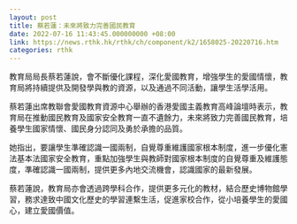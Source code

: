 ```yaml
---
layout: post
title: 蔡若蓮：未來將致力完善國民教育
date: 2022-07-16 11:43:45.000000000 +08:00
link: https://news.rthk.hk/rthk/ch/component/k2/1658025-20220716.htm
categories: rthk
---
```


教育局局長蔡若蓮說，會不斷優化課程，深化愛國教育，增強學生的愛國情懷，教育局將持續提供及開發學與教的資源，以及通過不同活動，讓學生活學活用。

蔡若蓮出席教聯會愛國教育資源中心舉辦的香港愛國主義教育高峰論壇時表示，教育局在推動國民教育及國家安全教育一直不遺餘力，未來將致力完善國民教育，培養學生國家情懷、國民身分認同及勇於承擔的品質。

她指出，要讓學生準確認識一國兩制，自覺尊重維護國家根本制度，進一步優化憲法基本法國家安全教育，重點加強學生與教師對國家根本制度的自覺尊重及維護態度，準確認識一國兩制，提供更多內地交流機會，認識國家的最新發展。

蔡若蓮說，教育局亦會透過跨學科合作，提供更多元化的教材，結合歷史博物館學習，務求達致中國文化歷史的學習連繫生活，促進家校合作，從小培養學生的愛國心，建立愛國價值。
